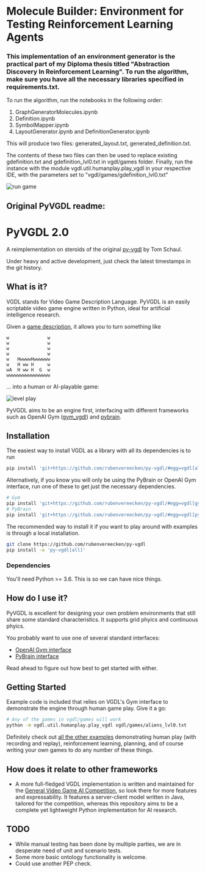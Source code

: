 # Molecule Builder: Environment for Testing Reinforcement Learning Agents

### This implementation of an environment generator is the practical part of my Diploma thesis titled "Abstraction Discovery In Reinforcement Learning". To run the algorithm, make sure you have all the necessary libraries specified in requirements.txt.

To run the algorithm, run the notebooks in the following order:
1. GraphGeneratorMolecules.ipynb
2. Definition.ipynb
3. SymbolMapper.ipynb
4. LayoutGenerator.ipynb and DefinitionGenerator.ipynb

This will produce two files: generated_layout.txt, generated_definition.txt.

The contents of these two files can then be used to replace existing gdefinition.txt and gdefinition_lvl0.txt in vgdl/games folder. Finally, run the instance with the module vgdl.util.humanplay.play_vgdl in your respective IDE, with the parameters set to "vgdl/games/gdefinition_lvl0.txt"

![run game](https://user-images.githubusercontent.com/70585331/231152953-e4139627-3f5e-44f0-93b1-40c972de734d.png)

## Original PyVGDL readme:

# PyVGDL 2.0

A reimplementation on steroids
of the original
[py-vgdl](https://github.com/schaul/py-vgdl/)
by Tom Schaul.

Under heavy and active development,
just check the latest timestamps in the git history.


## What is it?

VGDL stands for
Video Game Description Language.
PyVGDL is an easily scriptable video game engine written in Python,
ideal for artificial intelligence research.

Given a [game description](examples/continuousphysics/platformer.txt),
it allows you to turn something like
```
w              w
w              w
w              w
w              w
w   HwwwwHwwwwww
w   H ww H     w
wA  H ww H  G  w
wwwwwwwwwwwwwwww
```
… into a human or AI-playable game:

![level play](examples/continuousphysics/left_to_right_play.png)

PyVGDL aims to be an engine first,
interfacing with
different frameworks
such as OpenAI Gym ([gym_vgdl](https://github.com/EndingCredits/gym_vgdl))
and [pybrain](vgdl/interfaces/pybrain.py).


## Installation
The easiest way to install VGDL as a library
with all its dependencies
is to run
```bash
pip install 'git+https://github.com/rubenvereecken/py-vgdl/#egg=vgdl[all]'
```
Alternatively,
if you know you will only be using
the PyBrain or OpenAI Gym interface,
run one of these
to get just the necessary dependencies.
```bash
# Gym
pip install 'git+https://github.com/rubenvereecken/py-vgdl/#egg=vgdl[gym]'
# PyBrain
pip install 'git+https://github.com/rubenvereecken/py-vgdl/#egg=vgdl[pybrain]'
```

The recommended way to install it if you want to play around
with examples is through a local installation.
```bash
git clone https://github.com/rubenvereecken/py-vgdl
pip install -e 'py-vgdl[all]'
```

### Dependencies
You'll need Python >= 3.6.
This is so we can have nice things.


## How do I use it?

PyVGDL is excellent for designing your own problem environments
that still share some standard characteristics.
It supports grid phyics and
continuous phyics.

You probably want to use
one of several standard interfaces:
- [OpenAI Gym interface](vgdl/interfaces/gym)
- [PyBrain interface](vgdl/interfaces/pybrain)

Read ahead to figure out how best to get started with either.

## Getting Started

Example code is included that relies on VGDL's Gym interface
to demonstrate the engine through human game play.
Give it a go:
```bash
# Any of the games in vgdl/games will work
python -m vgdl.util.humanplay.play_vgdl vgdl/games/aliens_lvl0.txt
```
Definitely check out
[all the other examples](examples/README.md)
demonstrating human play (with recording and replay),
reinforcement learning, planning,
and of course writing your own games to do any number of these things.


## How does it relate to other frameworks

- A more full-fledged VGDL implementation is written and maintained
for the [General Video Game AI Competition](http://www.gvgai.net/),
so look there for more features and expressability.
It features a server-client model written in Java,
tailored for the competition,
whereas this repository
aims to be a complete yet lightweight
Python implementation
for AI research.

## TODO
- While manual testing has been done by multiple parties,
  we are in desperate need of unit and scenario tests.
- Some more basic ontology functionality is welcome.
- Could use another PEP check.
